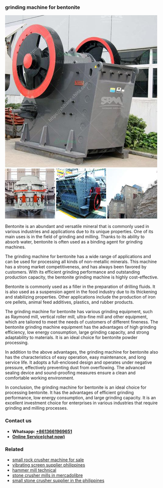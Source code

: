 <h3>grinding machine for bentonite</h3><img src='1704951785.jpg' alt=''><p>Bentonite is an abundant and versatile mineral that is commonly used in various industries and applications due to its unique properties. One of its main uses is in the field of grinding and milling. Thanks to its ability to absorb water, bentonite is often used as a binding agent for grinding machines.</p><p>The grinding machine for bentonite has a wide range of applications and can be used for processing all kinds of non-metallic minerals. This machine has a strong market competitiveness, and has always been favored by customers. With its efficient grinding performance and outstanding production capacity, the bentonite grinding machine is highly cost-effective.</p><p>Bentonite is commonly used as a filler in the preparation of drilling fluids. It is also used as a suspension agent in the food industry due to its thickening and stabilizing properties. Other applications include the production of iron ore pellets, animal feed additives, plastics, and rubber products.</p><p>The grinding machine for bentonite has various grinding equipment, such as Raymond mill, vertical roller mill, ultra-fine mill and other equipment, which are tailored to meet the needs of customers of different fineness. The bentonite grinding machine equipment has the advantages of high grinding efficiency, low energy consumption, large grinding capacity, and strong adaptability to materials. It is an ideal choice for bentonite powder processing.</p><p>In addition to the above advantages, the grinding machine for bentonite also has the characteristics of easy operation, easy maintenance, and long service life. It adopts a full-enclosed design and operates under negative pressure, effectively preventing dust from overflowing. The advanced sealing device and sound-proofing measures ensure a clean and comfortable working environment.</p><p>In conclusion, the grinding machine for bentonite is an ideal choice for processing bentonite. It has the advantages of efficient grinding performance, low energy consumption, and large grinding capacity. It is an excellent investment choice for enterprises in various industries that require grinding and milling processes.</p><h3>Contact us</h3><ul><li><strong>Whatsapp:&nbsp;<a href="https://wa.me/8613661969651">+8613661969651</a></strong></li><li><a href="https://swt.shibang-china.com/?git&amp;zhl&amp;grinding machine for bentonite"><strong>Online Service(chat now)</strong></a></li></ul><h3>Related</h3><ul><li><a href='small rock crusher machine for sale.md'>small rock crusher machine for sale</a></li><li><a href='vibrating screen supplier philippines.md'>vibrating screen supplier philippines</a></li><li><a href='hammer mill technical.md'>hammer mill technical</a></li><li><a href='stone crusher mills in mercadolibre.md'>stone crusher mills in mercadolibre</a></li><li><a href='small stone crusher supplier in the philippines.md'>small stone crusher supplier in the philippines</a></li></ul>
